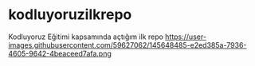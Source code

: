 # kodluyoruzilkrepo
Kodluyoruz Eğitimi kapsamında açtığım ilk repo
https://user-images.githubusercontent.com/59627062/145648485-e2ed385a-7936-4605-9642-4beaceed7afa.png

